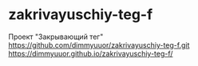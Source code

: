 # zakrivayuschiy-teg-f
Проект "Закрывающий тег"
https://github.com/dimmyuuor/zakrivayuschiy-teg-f.git
https://dimmyuuor.github.io/zakrivayuschiy-teg-f/
